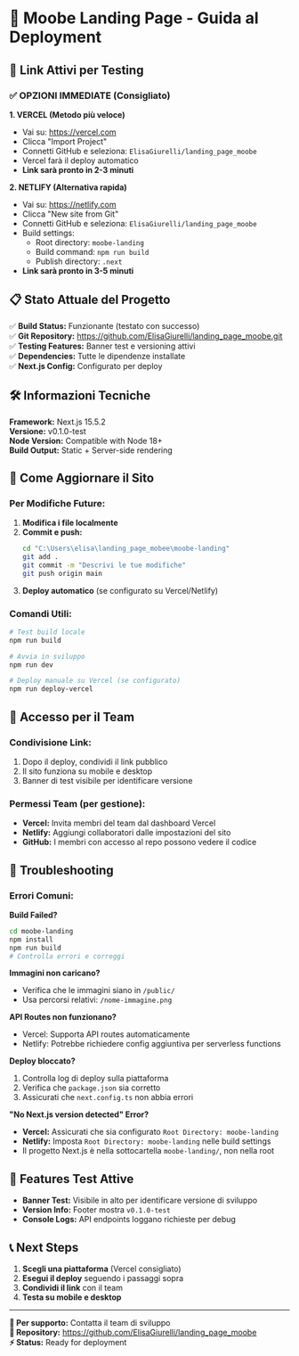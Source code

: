 # 🚀 Moobe Landing Page - Guida al Deployment

## 📍 Link Attivi per Testing

### ✅ OPZIONI IMMEDIATE (Consigliato)

**1. VERCEL (Metodo più veloce)**
- Vai su: https://vercel.com
- Clicca "Import Project" 
- Connetti GitHub e seleziona: `ElisaGiurelli/landing_page_moobe`
- Vercel farà il deploy automatico
- **Link sarà pronto in 2-3 minuti**

**2. NETLIFY (Alternativa rapida)**
- Vai su: https://netlify.com
- Clicca "New site from Git"
- Connetti GitHub e seleziona: `ElisaGiurelli/landing_page_moobe` 
- Build settings:
  - Root directory: `moobe-landing`
  - Build command: `npm run build`
  - Publish directory: `.next`
- **Link sarà pronto in 3-5 minuti**

## 📋 Stato Attuale del Progetto

✅ **Build Status:** Funzionante (testato con successo)  
✅ **Git Repository:** https://github.com/ElisaGiurelli/landing_page_moobe.git  
✅ **Testing Features:** Banner test e versioning attivi  
✅ **Dependencies:** Tutte le dipendenze installate  
✅ **Next.js Config:** Configurato per deploy  

## 🛠️ Informazioni Tecniche

**Framework:** Next.js 15.5.2  
**Versione:** v0.1.0-test  
**Node Version:** Compatible with Node 18+  
**Build Output:** Static + Server-side rendering  

## 🔄 Come Aggiornare il Sito

### Per Modifiche Future:

1. **Modifica i file localmente**
2. **Commit e push:**
   ```bash
   cd "C:\Users\elisa\landing_page_mobee\moobe-landing"
   git add .
   git commit -m "Descrivi le tue modifiche"
   git push origin main
   ```
3. **Deploy automatico** (se configurato su Vercel/Netlify)

### Comandi Utili:
```bash
# Test build locale
npm run build

# Avvia in sviluppo  
npm run dev

# Deploy manuale su Vercel (se configurato)
npm run deploy-vercel
```

## 👥 Accesso per il Team

### Condivisione Link:
1. Dopo il deploy, condividi il link pubblico
2. Il sito funziona su mobile e desktop
3. Banner di test visibile per identificare versione

### Permessi Team (per gestione):
- **Vercel:** Invita membri del team dal dashboard Vercel
- **Netlify:** Aggiungi collaboratori dalle impostazioni del sito
- **GitHub:** I membri con accesso al repo possono vedere il codice

## 🚨 Troubleshooting

### Errori Comuni:

**Build Failed?**
```bash
cd moobe-landing
npm install
npm run build
# Controlla errori e correggi
```

**Immagini non caricano?**
- Verifica che le immagini siano in `/public/`
- Usa percorsi relativi: `/nome-immagine.png`

**API Routes non funzionano?**
- Vercel: Supporta API routes automaticamente  
- Netlify: Potrebbe richiedere config aggiuntiva per serverless functions

**Deploy bloccato?**
1. Controlla log di deploy sulla piattaforma
2. Verifica che `package.json` sia corretto
3. Assicurati che `next.config.ts` non abbia errori

**"No Next.js version detected" Error?**
- **Vercel:** Assicurati che sia configurato `Root Directory: moobe-landing`
- **Netlify:** Imposta `Root Directory: moobe-landing` nelle build settings
- Il progetto Next.js è nella sottocartella `moobe-landing/`, non nella root

## 🎯 Features Test Attive

- **Banner Test:** Visibile in alto per identificare versione di sviluppo
- **Version Info:** Footer mostra `v0.1.0-test`  
- **Console Logs:** API endpoints loggano richieste per debug

## 📞 Next Steps

1. **Scegli una piattaforma** (Vercel consigliato)
2. **Esegui il deploy** seguendo i passaggi sopra  
3. **Condividi il link** con il team
4. **Testa su mobile e desktop**

---

**📧 Per supporto:** Contatta il team di sviluppo  
**🔗 Repository:** https://github.com/ElisaGiurelli/landing_page_moobe  
**⚡ Status:** Ready for deployment